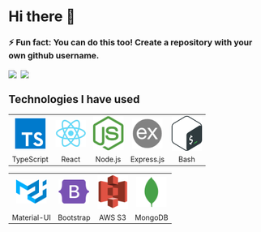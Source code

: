 # Hi there 👋
### ⚡ Fun fact: You can do this too! Create a repository with your own github username.

<a href="https://github.com/yashrastogi"><img align="center" src="https://github-readme-stats.vercel.app/api?username=yashrastogi&show_icons=true&theme=radical" /></a>&nbsp;&nbsp;<a href="https://github.com/yashrastogi"><img align="center" src="https://github-readme-stats.vercel.app/api/top-langs/?username=yashrastogi&layout=compact&langs_count=12&hide=Assembly,Makefile,C,Perl,Objective-C,Bison" /></a>

## Technologies I have used

<table >
	<tr align="center">
		<td><a href="#"><img src="/.github/icons/typescript.svg" width="60"/></a></td>
		<td><a href="#"><img src="/.github/icons/react.png" width="60"/></a></td>
		<td><a href="#"><img src="/.github/icons/nodejs.svg" width="60"/></a></td>
		<td><a href="#"><img src="/.github/icons/expressjs.png" width="60"/></a></td>
		<td><a href="#"><img src="/.github/icons/bash.svg" width="60"/></a></td>
	</tr>
	<tr align="center">
		<td>TypeScript</td>
		<td>React</td>
		<td>Node.js</td>
		<td>Express.js</td>
		<td>Bash</td>
	</tr>
</table>
<table >
	<tr align="center">
		<td><a href="#"><img src="/.github/icons/materialui.svg" width="60"/></a></td>
		<td><a href="#"><img src="/.github/icons/bootstrap.svg" width="60"/></a></td>
		<td><a href="#"><img src="/.github/icons/s3.svg" width="60"/></a></td>
		<td><a href="#"><img src="/.github/icons/mongodb.svg" width="60"/></a></td>
	</tr>
	<tr align="center">
		<td>Material-UI</td>
		<td>Bootstrap</td>
		<td>AWS S3</td>
		<td>MongoDB</td>
	</tr>
</table>

<!--
**yashrastogi/yashrastogi** is a ✨ _special_ ✨ repository because its `README.md` (this file) appears on your GitHub profile.

Here are some ideas to get you started:

- 🔭 I’m currently working on ...
- 🌱 I’m currently learning ...
- 👯 I’m looking to collaborate on ...
- 🤔 I’m looking for help with ...
- 💬 Ask me about ...
- 📫 How to reach me: ...
- 😄 Pronouns: ...
- ⚡ Fun fact: ...
-->
